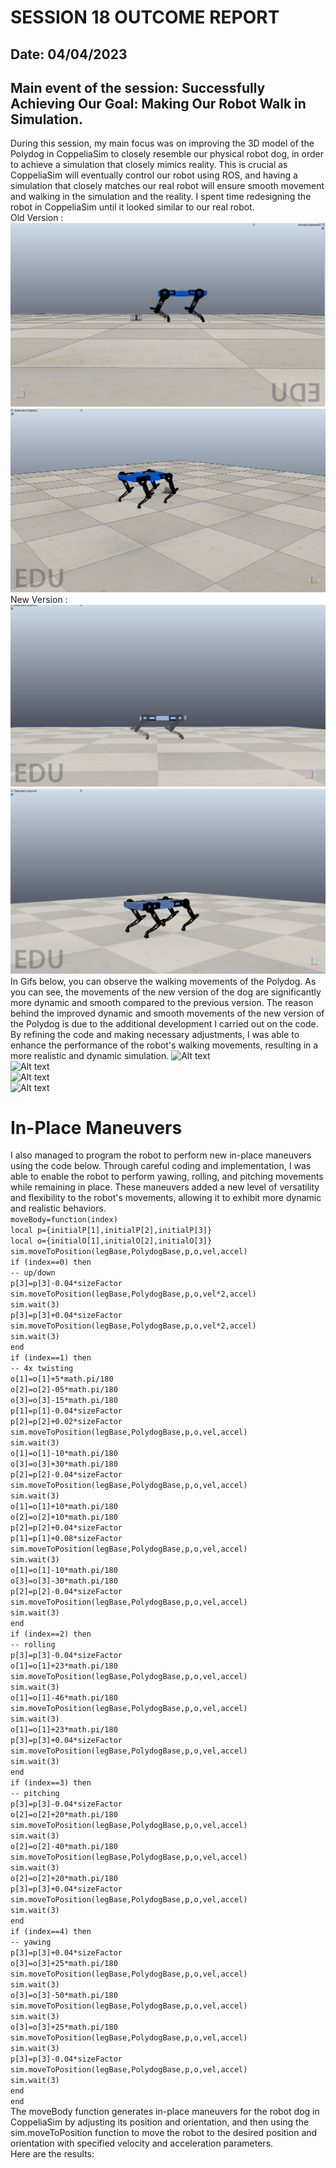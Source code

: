 # SESSION 18 OUTCOME REPORT
## Date: 04/04/2023
## Main event of the session: Successfully Achieving Our Goal: Making Our Robot Walk in Simulation.    
During this session, my main focus was on improving the 3D model of the Polydog in CoppeliaSim to closely resemble our physical robot dog, in order to achieve a simulation that closely mimics reality. This is crucial as CoppeliaSim will eventually control our robot using ROS, and having a simulation that closely matches our real robot will ensure smooth movement and walking in the simulation and the reality. I spent time redesigning the robot in CoppeliaSim until it looked similar to our real robot.  
Old Version :  
![Alt text](S18/Capture%20d%E2%80%99%C3%A9cran%202023-04-19%20034605.png)  
![Alt text](S18/Capture%20d%E2%80%99%C3%A9cran%202023-04-19%20034731.png)  
New Version :  
![Alt text](S18/Capture%20d%E2%80%99%C3%A9cran%202023-04-19%20025309.png)  
![Alt text](S18/Capture%20d%E2%80%99%C3%A9cran%202023-04-19%20025356.png)  
In Gifs below, you can observe the walking movements of the Polydog. As you can see, the movements of the new version of the dog are significantly more dynamic and smooth compared to the previous version. The reason behind the improved dynamic and smooth movements of the new version of the Polydog is due to the additional development I carried out on the code. By refining the code and making necessary adjustments, I was able to enhance the performance of the robot's walking movements, resulting in a more realistic and dynamic simulation.
![Alt text](S18/Walking%20forward%20V2.gif)    
![Alt text](S18/Walking%20Backwards%20V2.gif)  
![Alt text](S18/Walking%20sideways%20V2.gif)  
![Alt text](S18/Turning%20V2.gif)  
# In-Place Maneuvers  
I also managed to program the robot to perform new in-place maneuvers using the code below. Through careful coding and implementation, I was able to enable the robot to perform yawing, rolling, and pitching movements while remaining in place. These maneuvers added a new level of versatility and flexibility to the robot's movements, allowing it to exhibit more dynamic and realistic behaviors.  
`moveBody=function(index)`  
    `local p={initialP[1],initialP[2],initialP[3]}`  
    `local o={initialO[1],initialO[2],initialO[3]}`  
    `sim.moveToPosition(legBase,PolydogBase,p,o,vel,accel)`  
    `if (index==0) then`  
        `-- up/down`  
        `p[3]=p[3]-0.04*sizeFactor`  
        `sim.moveToPosition(legBase,PolydogBase,p,o,vel*2,accel)`  
        `sim.wait(3)`  
        `p[3]=p[3]+0.04*sizeFactor`  
        `sim.moveToPosition(legBase,PolydogBase,p,o,vel*2,accel)`  
        `sim.wait(3)`  
    `end`  
    `if (index==1) then`  
        `-- 4x twisting`  
        `o[1]=o[1]+5*math.pi/180`  
        `o[2]=o[2]-05*math.pi/180`  
        `o[3]=o[3]-15*math.pi/180`  
        `p[1]=p[1]-0.04*sizeFactor`  
        `p[2]=p[2]+0.02*sizeFactor`  
        `sim.moveToPosition(legBase,PolydogBase,p,o,vel,accel)`  
        `sim.wait(3)`  
        `o[1]=o[1]-10*math.pi/180`  
        `o[3]=o[3]+30*math.pi/180`  
        `p[2]=p[2]-0.04*sizeFactor`  
        `sim.moveToPosition(legBase,PolydogBase,p,o,vel,accel)`  
        `sim.wait(3)`  
        `o[1]=o[1]+10*math.pi/180`  
        `o[2]=o[2]+10*math.pi/180`  
        `p[2]=p[2]+0.04*sizeFactor`  
        `p[1]=p[1]+0.08*sizeFactor`  
        `sim.moveToPosition(legBase,PolydogBase,p,o,vel,accel)`  
        `sim.wait(3)`  
        `o[1]=o[1]-10*math.pi/180`  
        `o[3]=o[3]-30*math.pi/180`  
        `p[2]=p[2]-0.04*sizeFactor`  
        `sim.moveToPosition(legBase,PolydogBase,p,o,vel,accel)`  
        `sim.wait(3)`  
    `end`  
    `if (index==2) then`  
        `-- rolling`  
        `p[3]=p[3]-0.04*sizeFactor`  
        `o[1]=o[1]+23*math.pi/180`  
        `sim.moveToPosition(legBase,PolydogBase,p,o,vel,accel)`  
        `sim.wait(3)`  
        `o[1]=o[1]-46*math.pi/180`  
        `sim.moveToPosition(legBase,PolydogBase,p,o,vel,accel)`  
        `sim.wait(3)`  
        `o[1]=o[1]+23*math.pi/180`  
        `p[3]=p[3]+0.04*sizeFactor`  
        `sim.moveToPosition(legBase,PolydogBase,p,o,vel,accel)`  
        `sim.wait(3)`  
    `end`  
    `if (index==3) then`  
        `-- pitching`  
        `p[3]=p[3]-0.04*sizeFactor`  
        `o[2]=o[2]+20*math.pi/180`  
        `sim.moveToPosition(legBase,PolydogBase,p,o,vel,accel)`  
        `sim.wait(3)`  
        `o[2]=o[2]-40*math.pi/180`  
        `sim.moveToPosition(legBase,PolydogBase,p,o,vel,accel)`  
        `sim.wait(3)`  
        `o[2]=o[2]+20*math.pi/180`  
        `p[3]=p[3]+0.04*sizeFactor`  
        `sim.moveToPosition(legBase,PolydogBase,p,o,vel,accel)`  
        `sim.wait(3)`  
    `end`  
    `if (index==4) then`  
        `-- yawing`  
        `p[3]=p[3]+0.04*sizeFactor`  
        `o[3]=o[3]+25*math.pi/180`  
        `sim.moveToPosition(legBase,PolydogBase,p,o,vel,accel)`   
        `sim.wait(3)`  
        `o[3]=o[3]-50*math.pi/180`  
        `sim.moveToPosition(legBase,PolydogBase,p,o,vel,accel)`  
        `sim.wait(3)`  
        `o[3]=o[3]+25*math.pi/180`  
        `sim.moveToPosition(legBase,PolydogBase,p,o,vel,accel)`  
        `sim.wait(3)`  
        `p[3]=p[3]-0.04*sizeFactor`  
        `sim.moveToPosition(legBase,PolydogBase,p,o,vel,accel)`  
        `sim.wait(3)`  
    `end`  
`end`   
The moveBody function generates in-place maneuvers for the robot dog in CoppeliaSim by adjusting its position and orientation, and then using the sim.moveToPosition function to move the robot to the desired position and orientation with specified velocity and acceleration parameters.  
Here are the results:  
